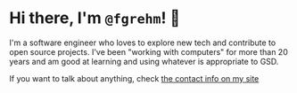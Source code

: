 # Hi there, I'm `@fgrehm`! 👋

I'm a software engineer who loves to explore new tech and contribute to open source projects. I've been "working with computers" for more than 20 years and am good at learning and using whatever is appropriate to GSD.

If you want to talk about anything, check [the contact info on my site](https://fabiorehm.com)
